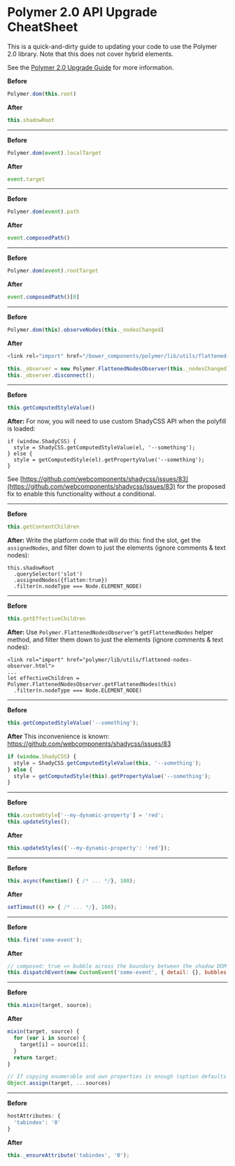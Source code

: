 # Polymer 2.0 API Upgrade CheatSheet

This is a quick-and-dirty guide to updating your code to use the Polymer 2.0 library. Note that this does not cover hybrid elements.

See the [Polymer 2.0 Upgrade Guide](upgrade) for more information.

**Before**
```js
Polymer.dom(this.root)
```

**After**
```js
this.shadowRoot
```

---

**Before**
```js
Polymer.dom(event).localTarget
```

**After**
```js
event.target
```

---

**Before**
```js
Polymer.dom(event).path
```

**After**
```js
event.composedPath()
```

---

**Before**
```js
Polymer.dom(event).rootTarget
```

**After**
```js
event.composedPath()[0]
```

---

**Before**
```js
Polymer.dom(this).observeNodes(this._nodesChanged)
```

**After**
```js
<link rel="import" href="/bower_components/polymer/lib/utils/flattened-nodes-observer.html">

this._observer = new Polymer.FlattenedNodesObserver(this._nodesChanged);
this._observer.disconnect();
```

---

**Before**  
```js
this.getComputedStyleValue()
```

**After:**
For now, you will need to use custom ShadyCSS API when the polyfill is loaded:
```
if (window.ShadyCSS) {
  style = ShadyCSS.getComputedStyleValue(el, '--something');
} else {
  style = getComputedStyle(el).getPropertyValue('--something');
}
```

See [https://github.com/webcomponents/shadycss/issues/83](https://github.com/webcomponents/shadycss/issues/83) for the proposed fix to enable this functionality without a conditional.

---

**Before**
```js
this.getContentChildren
```

**After:**
Write the platform code that will do this: find the slot, get the `assignedNodes`, and filter down to just the elements (ignore comments & text nodes):
```
this.shadowRoot
  .querySelector('slot')
  .assignedNodes({flatten:true})
  .filter(n.nodeType === Node.ELEMENT_NODE)
```

---

**Before**  
```js
this.getEffectiveChildren
```

**After:**
Use `Polymer.FlattenedNodesObserver`'s  `getFlattenedNodes` helper method, and filter them down to just the elements (ignore comments & text nodes):
```
<link rel="import" href="polymer/lib/utils/flattened-nodes-observer.html">
...
let effectiveChildren = Polymer.FlattenedNodesObserver.getFlattenedNodes(this)
  .filter(n.nodeType === Node.ELEMENT_NODE)
```

---

**Before**
```js
this.getComputedStyleValue('--something');
```

**After**
This inconvenience is known:
https://github.com/webcomponents/shadycss/issues/83

```js
if (window.ShadyCSS) {
  style = ShadyCSS.getComputedStyleValue(this, '--something');
} else {
  style = getComputedStyle(this).getPropertyValue('--something');
}
```

---

**Before**
```js
this.customStyle['--my-dynamic-property'] = 'red';
this.updateStyles();
```

**After**
```js
this.updateStyles({'--my-dynamic-property': 'red'});
```

---

**Before**
```js
this.async(function() { /* ... */}, 100);
```

**After**
```js
setTimout(() => { /* ... */}, 100);
```

---

**Before**
```js
this.fire('some-event');
```

**After**
```js
// composed: true => bubble across the boundary between the shadow DOM and the regular DOM
this.dispatchEvent(new CustomEvent('some-event', { detail: {}, bubbles: true, composed: true }));
```

---

**Before**
```js
this.mixin(target, source);
```

**After**
```js
mixin(target, source) {
  for (var i in source) {
    target[i] = source[i];
  }
  return target;
}

// If copying enumerable and own properties is enough (option defaults for example)
Object.assign(target, ...sources)
```

---

**Before**
```js
hostAttributes: {
  'tabindex': '0'
}
```

**After**
```js
this._ensureAttribute('tabindex', '0');
```
